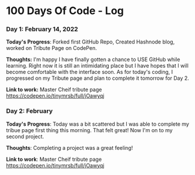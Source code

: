 # 100 Days Of Code - Log

### Day 1: February 14, 2022 

**Today's Progress**: Forked first GitHub Repo, Created Hashnode blog, worked on Tribute Page on CodePen.

**Thoughts:** I'm happy I have finally gotten a chance to USE GitHub while learning. Right now it is still an intimidating place but I have hopes that I will become comfortable with the interface soon. As for today's coding, I progressed on my Tribute page and plan to complete it tomorrow for Day 2. 

**Link to work:** Master Cheif tribute page https://codepen.io/tinymrsb/full/jOawyqj

### Day 2: February

**Today's Progress**: Today was a bit scattered but I was able to complete my tribue page first thing this morning. That felt great! Now I'm on to my second project.

**Thoughts**: Completing a project was a great feeling!

**Link to work**: Master Cheif tribute page https://codepen.io/tinymrsb/full/jOawyqj
